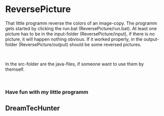 <h1>ReversePicture</h1>
<p>
That little programm reverse the colors of an image-copy. 
The programm gets started by clicking the run.bat (ReversePicture/run.bat).
At least one picture has to be in the input-folder (ReversePicture/input),
if there is no picture, it will happen nothing obvious.
If it worked properly, in the output-folder (ReversePicture/output) should be some reversed pictures.
</p>
</br>
<p>
In the src-folder are the java-files, if someone want to use them by themself.
</p>
</br>
<h3>Have fun with my little programm</h3>
<h2>DreamTecHunter</h2>
